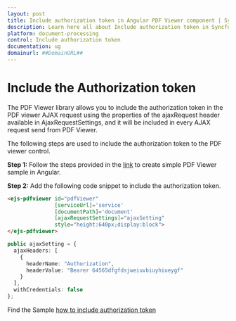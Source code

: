 ```yaml
---
layout: post
title: Include authorization token in Angular PDF Viewer component | Syncfusion
description: Learn here all about Include authorization token in Syncfusion Angular PDF Viewer component of Syncfusion Essential JS 2 and more.
platform: document-processing
control: Include authorization token
documentation: ug
domainurl: ##DomainURL##
---
```


# Include the Authorization token

The PDF Viewer library allows you to include the authorization token in the PDF viewer AJAX request using the properties of the ajaxRequest header available in AjaxRequestSettings, and it will be included in every AJAX request send from PDF Viewer.

The following steps are used to include the authorization token to the PDF viewer control.

**Step 1:** Follow the steps provided in the [link](https://help.syncfusion.com/document-processing/pdf/pdf-viewer/angular/getting-started) to create simple PDF Viewer sample in Angular.

**Step 2:** Add the following code snippet to include the authorization token.

```html
<ejs-pdfviewer id="pdfViewer"
               [serviceUrl]='service'
               [documentPath]='document'
               [ajaxRequestSettings]="ajaxSetting"
               style="height:640px;display:block">
</ejs-pdfviewer>
```

```typescript
public ajaxSetting = {
  ajaxHeaders: [
    {
      headerName: "Authorization",
      headerValue: "Bearer 64565dfgfdsjweiuvbiuyhiueygf"
    }
  ],
  withCredentials: false
};
```

Find the Sample [how to include authorization token](https://stackblitz.com/edit/angular-jmn6wf-mpwfjc?file=app.component.ts)